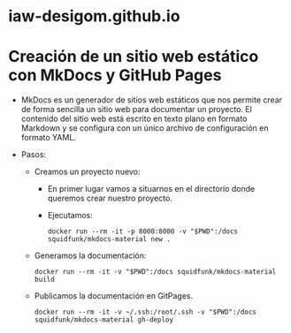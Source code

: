 ﻿# iaw-desigom.github.io
 
 # Creación de un sitio web estático con MkDocs y GitHub Pages
 
 - MkDocs es un generador de sitios web estáticos que nos permite crear de forma sencilla un sitio web para documentar un proyecto. El contenido del sitio web está escrito en texto plano en formato Markdown y se configura con un único archivo de configuración en formato YAML.

- Pasos:

  - Creamos un proyecto nuevo:

    - En primer lugar vamos a situarnos en el directorio donde queremos crear nuestro proyecto.

    - Ejecutamos:

          docker run --rm -it -p 8000:8000 -v "$PWD":/docs squidfunk/mkdocs-material new .
      
  - Generamos la documentación:

        docker run --rm -it -v "$PWD":/docs squidfunk/mkdocs-material build

  - Publicamos la documentación en GitPages.

        docker run --rm -it -v ~/.ssh:/root/.ssh -v "$PWD":/docs squidfunk/mkdocs-material gh-deploy


